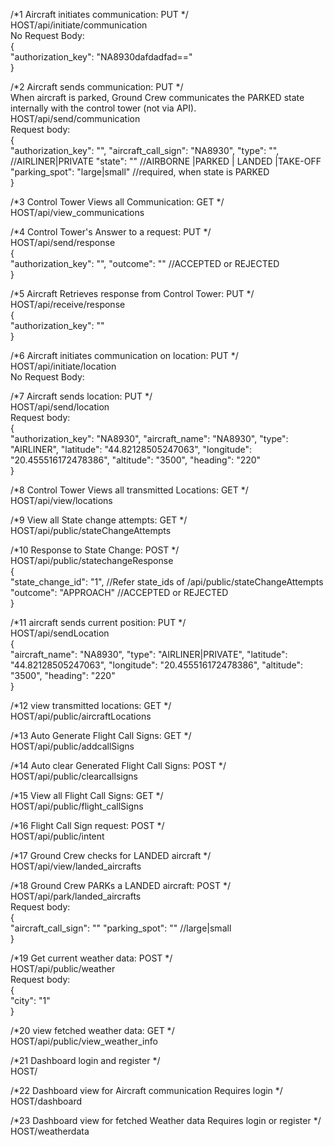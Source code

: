 /*1
Aircraft initiates communication: PUT
*/
<br />
HOST/api/initiate/communication
<br />
No Request Body:
<br />
{
<br />
  "authorization_key": "NA8930dafdadfad=="
  <br />
}

/*2
Aircraft sends communication: PUT
*/
<br />
When aircraft is parked, Ground Crew communicates the PARKED state internally with the control tower (not via API).
<br />
HOST/api/send/communication
<br />
Request body:
<br />
{
<br />
"authorization_key": "",
"aircraft_call_sign": "NA8930",
"type": "", //AIRLINER|PRIVATE
"state": "" //AIRBORNE |PARKED | LANDED |TAKE-OFF
"parking_spot": "large|small" //required, when state is PARKED
<br />
}

/*3
Control Tower Views all Communication: GET
*/
<br />
HOST/api/view_communications

/*4
Control Tower's Answer to a request: PUT
*/
<br />
HOST/api/send/response
<br />
{
<br />
"authorization_key": "",
"outcome": "" //ACCEPTED or REJECTED
<br />
}


/*5
Aircraft Retrieves response from Control Tower: PUT
*/
<br />
HOST/api/receive/response
<br />
{
<br />
"authorization_key": ""
<br />
}

/*6
Aircraft initiates communication on location: PUT
*/
<br />
HOST/api/initiate/location
<br />
No Request Body:

/*7
Aircraft sends location: PUT
*/
<br />
HOST/api/send/location
<br />
Request body:
<br />
{
<br />
"authorization_key": "NA8930",
"aircraft_name": "NA8930",
"type": "AIRLINER",
"latitude": "44.82128505247063",
"longitude": "20.455516172478386",
"altitude": "3500",
"heading": "220"
<br />
}

/*8
Control Tower Views all transmitted Locations: GET
*/
<br />
HOST/api/view/locations
<br />

/*9
View all State change attempts: GET
*/
<br />
HOST/api/public/stateChangeAttempts

/*10
Response to State Change: POST
*/
<br />
HOST/api/public/statechangeResponse
<br />
{
<br />
"state_change_id": "1", //Refer state_ids of /api/public/stateChangeAttempts
"outcome": "APPROACH" //ACCEPTED or REJECTED
<br />
}

/*11
aircraft sends current position: PUT
*/
<br />
HOST/api/sendLocation
<br />
{
<br />
"aircraft_name": "NA8930",
"type": "AIRLINER|PRIVATE",
"latitude": "44.82128505247063",
"longitude": "20.455516172478386",
"altitude": "3500",
"heading": "220"
<br />
}

/*12
view transmitted locations: GET
*/
<br />
HOST/api/public/aircraftLocations


/*13
Auto Generate Flight Call Signs: GET
*/
<br />
HOST/api/public/addcallSigns

/*14
Auto clear Generated Flight Call Signs: POST
*/
<br />
HOST/api/public/clearcallsigns

/*15
View all Flight Call Signs: GET
*/
<br />
HOST/api/public/flight_callSigns

/*16
Flight Call Sign request: POST
*/
<br />
HOST/api/public/intent


/*17
Ground Crew checks for LANDED aircraft
*/
<br />
HOST/api/view/landed_aircrafts

/*18
Ground Crew PARKs a LANDED aircraft: POST
*/
<br />
HOST/api/park/landed_aircrafts
<br />
Request body:
<br />
{
<br />
"aircraft_call_sign": ""
"parking_spot": "" //large|small
<br />
}

/*19
Get current weather data: POST
*/
<br />
HOST/api/public/weather
<br />
Request body:
<br />
{
<br />
"city": "1"
<br />
}

/*20
view fetched weather data: GET
*/
<br />
HOST/api/public/view_weather_info

/*21
Dashboard login and register
*/
<br />
HOST/

/*22
Dashboard view for Aircraft communication
Requires login
*/
<br />
HOST/dashboard

/*23
Dashboard view for fetched Weather data
Requires login or register
*/
<br />
HOST/weatherdata




